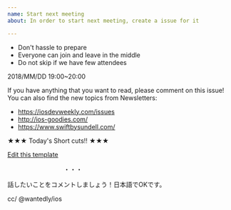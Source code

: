 ```yaml
---
name: Start next meeting
about: In order to start next meeting, create a issue for it

---
```


- Don't hassle to prepare
- Everyone can join and leave in the middle
- Do not skip if we have few attendees

2018/MM/DD 19:00~20:00

If you have anything that you want to read, please comment on this issue!
You can also find the new topics from Newsletters:

- https://iosdevweekly.com/issues
- http://ios-goodies.com/
- https://www.swiftbysundell.com/

★★★ Today's Short cuts‼️ ★★★

[Edit this template](https://github.com/wantedly/ios_night/edit/master/.github/ISSUE_TEMPLATE/start-next-meeting.md)

　　　　　　　　　・・・

話したいことをコメントしましょう！日本語でOKです。

cc/ @wantedly/ios
